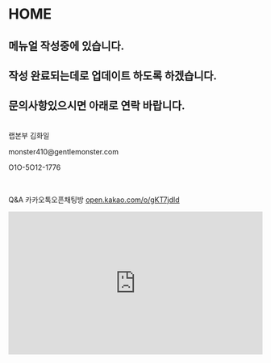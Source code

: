 # HOME

## 메뉴얼 작성중에 있습니다. 
## 작성 완료되는데로 업데이트 하도록 하겠습니다. 
## 문의사항있으시면 아래로 연락 바랍니다.
<p></br>
랩본부 김화일</p>
<p>monster410@gentlemonster.com</p>
<p>O1O-5O12-1776</p>
</br>

Q&A 카카오톡오픈채팅방 [open.kakao.com/o/gKT7jdId](https://open.kakao.com/o/gKT7jdId)



<div style="position: relative; padding-bottom: 56.25%; height: 0; overflow: hidden; max-width: 100%; height: auto;">
    <iframe src="https://www.youtube.com/embed/ZRdrHdhlw7g" frameborder="0" allowfullscreen style="position: absolute; top: 0; left: 0; width: 100%; height: 100%;"></iframe>
</div>
</br>

